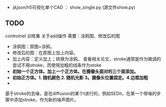 - 从json/h5可视化单个CAD ： show_single.py (源文件show.py)

## TODO
controlnet 训练集 关于add操作
需要：涂鸦图、修改后的图
- 涂鸦图：原图+涂鸦。
- 修改后的图：在原图上加上内容。
- 加上内容：定义加上；转换为涂鸦。 查看相关论文，stroke通常是作为微调的
尝试不用stroke，而使用加粗的线条作为stoke
- **初始一个正方体。加上一个正方体。在摄像头面对的三个面添加。**
- **初始正方体。1. 随机颜色 2. 随机光影 3。摄像头位置固定。4.边框加粗**
- 

基于stroke的去噪，是在diffusion的某个t进行的，例如SEDit，在某一个带噪的步骤中添加stroke，作为新的噪声图片。